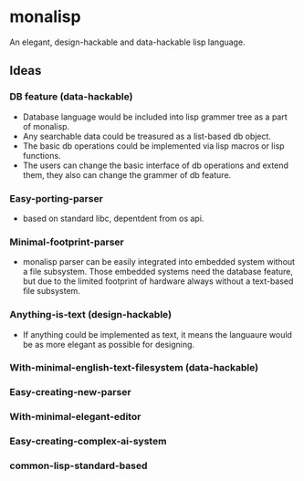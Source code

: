# monalisp
An elegant, design-hackable and data-hackable lisp language.


## Ideas
### DB feature (data-hackable)
- Database language would be included into lisp grammer tree as a part of monalisp.
- Any searchable data could be treasured as a list-based db object.
- The basic db operations could be implemented via lisp macros or lisp functions.
- The users can change the basic interface of db operations and extend them, they also can change the grammer of db feature.

### Easy-porting-parser
- based on standard libc, depentdent from os api.

### Minimal-footprint-parser
- monalisp parser can be easily integrated into embedded system without a file subsystem.
Those embedded systems need the database feature, but due to the limited footprint of hardware always without a text-based file subsystem.

### Anything-is-text (design-hackable)
- If anything could be implemented as text, it means the languaure would be as more elegant as possible for designing. 

### With-minimal-english-text-filesystem (data-hackable)

### Easy-creating-new-parser

### With-minimal-elegant-editor

### Easy-creating-complex-ai-system

### common-lisp-standard-based
